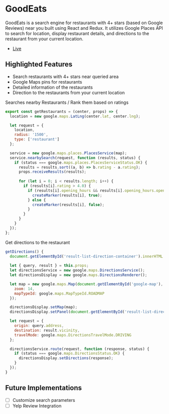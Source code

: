 # GoodEats

[website]: http://www.raymondlee.io/GoodEats

GoodEats is a search engine for restaurants with 4+ stars (based on Google Reviews) near you built using React and Redux. It utilizes Google Places API to search for location, display restaurant details, and directions to the restaurant from your current location.

- [Live][website]

## Highlighted Features

- Search restaurants with 4+ stars near queried area
- Google Maps pins for restaurants
- Detailed information of the restaurants
- Direction to the restaurants from your current location

Searches nearby Restaurants / Rank them based on ratings
```javaScript
export const getRestaurants = (center, props) => {
  location = new google.maps.LatLng(center.lat, center.lng);

  let request = {
    location,
    radius: '1500',
    type: ['restaurant']
  };

  service = new google.maps.places.PlacesService(map);
  service.nearbySearch(request, function (results, status) {
    if (status === google.maps.places.PlacesServiceStatus.OK) {
      results = results.sort((a, b) => b.rating - a.rating);
      props.receiveResults(results);
      
      for (let i = 0; i < results.length; i++) {
        if (results[i].rating > 4.0) {
          if (results[i].opening_hours && results[i].opening_hours.open_now) {
            createMarker(results[i], true);
          } else {
            createMarker(results[i], false);
          }
        }
      }
    }
  });
};
```

Get directions to the restaurant
```javaScript
getDirections() {
  document.getElementById('result-list-direction-container').innerHTML = "";
  
  let { query, result } = this.props;
  let directionsService = new google.maps.DirectionsService();
  let directionsDisplay = new google.maps.DirectionsRenderer();

  let map = new google.maps.Map(document.getElementById('google-map'), {
    zoom: 14,
    mapTypeId: google.maps.MapTypeId.ROADMAP
  });

  directionsDisplay.setMap(map);
  directionsDisplay.setPanel(document.getElementById('result-list-direction-container'));

  let request = {
    origin: query.address,
    destination: result.vicinity,
    travelMode: google.maps.DirectionsTravelMode.DRIVING
  };

  directionsService.route(request, function (response, status) {
    if (status === google.maps.DirectionsStatus.OK) {
      directionsDisplay.setDirections(response);
    }
  });
}
```

## Future Implementations

- [ ] Customize search parameters
- [ ] Yelp Review Integration